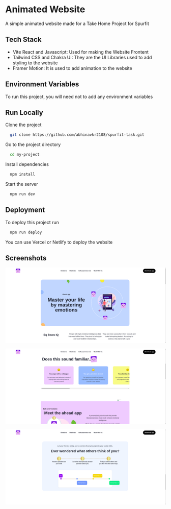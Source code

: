 # Animated Website

A simple animated website made for a Take Home Project for Spurfit

## Tech Stack

- Vite React and Javascript: Used for making the Website Frontent
- Tailwind CSS and Chakra UI: They are the UI Libraries used to add styling to the website
- Framer Motion: It is used to add animation to the website

## Environment Variables

To run this project, you will need not to add any environment variables

## Run Locally

Clone the project

```bash
  git clone https://github.com/abhinavkr2108/spurfit-task.git
```

Go to the project directory

```bash
  cd my-project
```

Install dependencies

```bash
  npm install
```

Start the server

```bash
  npm run dev
```

## Deployment

To deploy this project run

```bash
  npm run deploy
```

You can use Vercel or Netlify to deploy the website

## Screenshots

![App Screenshot](https://github.com/abhinavkr2108/spurfit-task/blob/main/src/assets/screenshots/home.png?raw=true)

![App Screenshot](https://github.com/abhinavkr2108/spurfit-task/blob/main/src/assets/screenshots/about.png?raw=true)

![App Screenshot](https://github.com/abhinavkr2108/spurfit-task/blob/main/src/assets/screenshots/wonder.png.png?raw=true)
